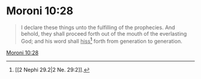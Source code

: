 # Moroni 10:28

> I declare these things unto the fulfilling of the prophecies. And behold, they shall proceed forth out of the mouth of the everlasting God; and his word shall <u>hiss</u>[^a] forth from generation to generation.

[Moroni 10:28](https://www.churchofjesuschrist.org/study/scriptures/bofm/moro/10?lang=eng&id=p28#p28)


[^a]: [[2 Nephi 29.2|2 Ne. 29:2]].  
